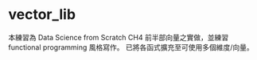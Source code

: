 # vector_lib
本練習為 Data Science from Scratch CH4 前半部向量之實做，並練習 functional programming 風格寫作。
已將各函式擴充至可使用多個維度/向量。
